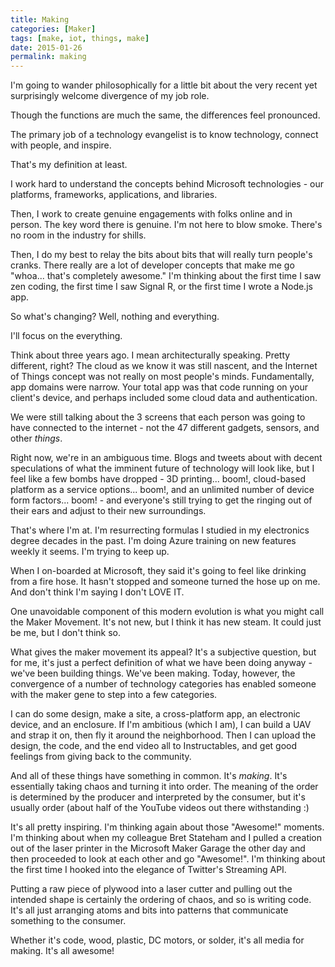 ```yaml
---
title: Making
categories: [Maker]
tags: [make, iot, things, make]
date: 2015-01-26
permalink: making
---
```


I'm going to wander philosophically for a little bit about the very recent yet surprisingly welcome divergence of my job role.
<!-- xmore -->

Though the functions are much the same, the differences feel pronounced.

The primary job of a technology evangelist is to know technology, connect with people, and inspire.

That's my definition at least.

I work hard to understand the concepts behind Microsoft technologies - our platforms, frameworks, applications, and libraries.

Then, I work to create genuine engagements with folks online and in person. The key word there is genuine. I'm not here to blow smoke. There's no room in the industry for shills.

Then, I do my best to relay the bits about bits that will really turn people's cranks. There really are a lot of developer concepts that make me go "whoa... that's completely awesome." I'm thinking about the first time I saw zen coding, the first time I saw Signal R, or the first time I wrote a Node.js app.

So what's changing? Well, nothing and everything.

I'll focus on the everything.

Think about three years ago. I mean architecturally speaking. Pretty different, right? The cloud as we know it was still nascent, and the Internet of Things concept was not really on most people's minds. Fundamentally, app domains were narrow. Your total app was that code running on your client's device, and perhaps included some cloud data and authentication.

We were still talking about the 3 screens that each person was going to have connected to the internet - not the 47 different gadgets, sensors, and other _things_.

Right now, we're in an ambiguous time. Blogs and tweets about with decent speculations of what the imminent future of technology will look like, but I feel like a few bombs have dropped - 3D printing... boom!, cloud-based platform as a service options... boom!, and an unlimited number of device form factors... boom! - and everyone's still trying to get the ringing out of their ears and adjust to their new surroundings.

That's where I'm at. I'm resurrecting formulas I studied in my electronics degree decades in the past. I'm doing Azure training on new features weekly it seems. I'm trying to keep up.

When I on-boarded at Microsoft, they said it's going to feel like drinking from a fire hose. It hasn't stopped and someone turned the hose up on me. And don't think I'm saying I don't LOVE IT.

One unavoidable component of this modern evolution is what you might call the Maker Movement. It's not new, but I think it has new steam. It could just be me, but I don't think so.

What gives the maker movement its appeal? It's a subjective question, but for me, it's just a perfect definition of what we have been doing anyway - we've been building things. We've been making. Today, however, the convergence of a number of technology categories has enabled someone with the maker gene to step into a few categories.

I can do some design, make a site, a cross-platform app, an electronic device, and an enclosure. If I'm ambitious (which I am), I can build a UAV and strap it on, then fly it around the neighborhood. Then I can upload the design, the code, and the end video all to Instructables, and get good feelings from giving back to the community.

And all of these things have something in common. It's _making_. It's essentially taking chaos and turning it into order. The meaning of the order is determined by the producer and interpreted by the consumer, but it's usually order (about half of the YouTube videos out there withstanding :)

It's all pretty inspiring. I'm thinking again about those "Awesome!" moments. I'm thinking about when my colleague Bret Stateham and I pulled a creation out of the laser printer in the Microsoft Maker Garage the other day and then proceeded to look at each other and go "Awesome!". I'm thinking about the first time I hooked into the elegance of Twitter's Streaming API.

Putting a raw piece of plywood into a laser cutter and pulling out the intended shape is certainly the ordering of chaos, and so is writing code. It's all just arranging atoms and bits into patterns that communicate something to the consumer.

Whether it's code, wood, plastic, DC motors, or solder, it's all media for making. It's all awesome!